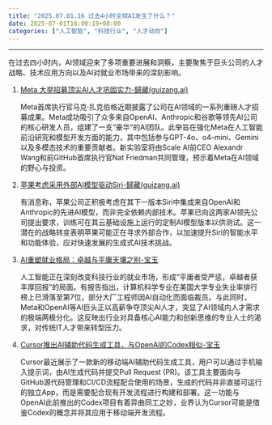 ```yaml
---
title: "2025.07.01.16 过去4小时全球AI发生了什么？"
date: 2025-07-01T16:00:19+08:00
categories: ["人工智能", "科技行业", "人才动向"]
---
```


---

在过去四小时内，AI领域迎来了多项重要进展和洞察，主要聚焦于巨头公司的人才战略、技术应用方向以及AI对就业市场带来的深刻影响。

1.  [Meta 大举招募顶尖AI人才巩固实力-歸藏(guizang.ai)](https://x.com/op7418/status/1939906917973074034)

    Meta首席执行官马克·扎克伯格近期披露了公司在AI领域的一系列重磅人才招募成果。Meta成功吸引了众多来自OpenAI、Anthropic和谷歌等领先AI公司的核心研发人员，组建了一支“豪华”的AI团队。此举旨在强化Meta在人工智能前沿研究和模型开发方面的能力，其中包括参与GPT-4o、o4-mini、Gemini以及多模态技术的重要贡献者。新实验室将由Scale AI前CEO Alexandr Wang和前GitHub首席执行官Nat Friedman共同管理，预示着Meta在AI领域的野心与投资。
    

2.  [苹果考虑采用外部AI模型驱动Siri-歸藏(guizang.ai)](https://x.com/op7418/status/1939939899420926069)

    有消息称，苹果公司正积极考虑在其下一版本Siri中集成来自OpenAI和Anthropic的先进AI模型，而非完全依赖内部技术。苹果已向这两家AI领先公司提出要求，训练可在其云基础设施上运行的定制AI模型版本以供测试。这一潜在的战略转变表明苹果可能正在寻求外部合作，以加速提升Siri的智能水平和功能体验，应对快速发展的生成式AI技术挑战。
    

3.  [AI重塑就业格局：卓越与平庸天壤之别-宝玉](https://x.com/dotey/status/1939904495892234259)

    人工智能正在深刻改变科技行业的就业市场，形成“平庸者受严惩，卓越者获丰厚回报”的局面。有报告指出，计算机科学专业在美国大学专业失业率排行榜上已滑落至第7位，部分大厂工程师因AI自动化而面临裁员。与此同时，Meta和OpenAI等AI巨头正以高薪争夺顶尖AI人才，突显了AI领域内人才需求的极端两极分化。这反映出行业对具备核心AI能力和创新思维的专业人士的渴求，对传统IT人才带来转型压力。
    

4.  [Cursor推出AI辅助代码生成工具，与OpenAI的Codex相似-宝玉](https://x.com/dotey/status/1939898737540714689)

    Cursor最近展示了一款新的移动端AI辅助代码生成工具，用户可以通过手机输入提示词，由AI生成代码并提交Pull Request (PR)。该工具主要面向与GitHub源代码管理和CI/CD流程配合使用的场景，生成的代码并非直接可运行的独立App，而是需要配合现有开发流程进行构建和部署。这一功能与OpenAI此前推出的Codex项目有着异曲同工之妙，业界认为Cursor可能是借鉴Codex的概念并将其应用于移动端开发流程。